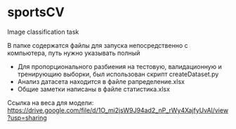 # sportsCV
Image classification task

В папке содержатся файлы для запуска непосредственно с компьютера, путь нужно указывать полный

* Для пропорционального разбиения на тестовую, валидационную и тренирующию выборки, был использован скрипт createDataset.py
* Анализ датасета находится в файле рапределение.xlsx
* Общие заметки написаны в файле статистика.xlsx

Ссылка на веса для модели:
https://drive.google.com/file/d/1O_mi2jsW9J94ad2_nP_rWy4XajfyUvAl/view?usp=sharing
